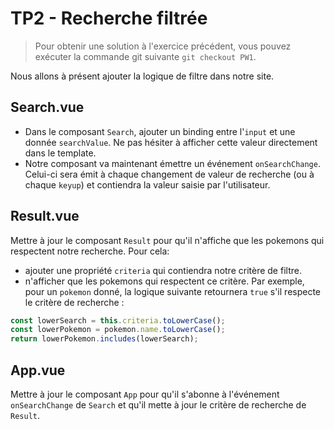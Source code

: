 # TP2 - Recherche filtrée

> Pour obtenir une solution à l'exercice précédent, vous pouvez exécuter la commande git suivante `git checkout PW1`.

Nous allons à présent ajouter la logique de filtre dans notre site.

## Search.vue

- Dans le composant `Search`, ajouter un binding entre l'`input` et une donnée `searchValue`. Ne pas hésiter à afficher cette valeur directement dans le template.
- Notre composant va maintenant émettre un événement `onSearchChange`. Celui-ci sera émit à chaque changement de valeur de recherche (ou à chaque `keyup`) et contiendra la valeur saisie par l'utilisateur.

## Result.vue

Mettre à jour le composant `Result` pour qu'il n'affiche que les pokemons qui respectent notre recherche.
Pour cela:

- ajouter une propriété `criteria` qui contiendra notre critère de filtre.
- n'afficher que les pokemons qui respectent ce critère.
  Par exemple, pour un `pokemon` donné, la logique suivante retournera `true` s'il respecte le critère de recherche :

```javascript
const lowerSearch = this.criteria.toLowerCase();
const lowerPokemon = pokemon.name.toLowerCase();
return lowerPokemon.includes(lowerSearch);
```

## App.vue

Mettre à jour le composant `App` pour qu'il s'abonne à l'événement `onSearchChange` de `Search` et qu'il mette à jour le critère de recherche de `Result`.
